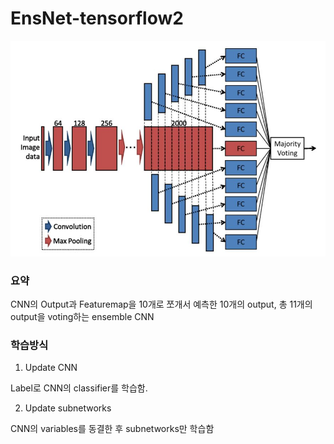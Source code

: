 # EnsNet-tensorflow2

![model](https://github.com/dslisleedh/EnsNet-tensorflow2/blob/main/model.JPG)

### 요약  

CNN의 Output과 Featuremap을 10개로 쪼개서 예측한 10개의 output, 총 11개의 output을 voting하는 ensemble CNN

### 학습방식  

1. Update CNN  

Label로 CNN의 classifier를 학습함.

2. Update subnetworks  

CNN의 variables를 동결한 후 subnetworks만 학습함
